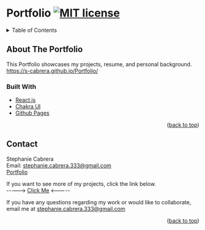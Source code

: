 <div id="top"></div>  

# Portfolio  [![MIT license](https://img.shields.io/badge/License-MIT-blue.svg)](https://lbesson.mit-license.org/)  

<!-- TABLE OF CONTENTS -->
<details>
  <summary>Table of Contents</summary>
  <ol>
    <li>
      <a href="#about-the-portfolio">About The Project</a>
      <ul>
        <li><a href="#built-with">Built With</a></li>
      </ul>
    </li>
    <li><a href="#contact">Contact</a></li>
  </ol>
</details>


## About The Portfolio
This Portfolio showcases my projects, resume, and personal background.  
https://s-cabrera.github.io/Portfolio/


### Built With

* [React.js](https://reactjs.org/)
* [Chakra UI](https://chakra-ui.com/)
* [Github Pages](https://create-react-app.dev/docs/deployment/)

<p align="right">(<a href="#top">back to top</a>)</p>

## Contact
Stephanie Cabrera  
Email: stephanie.cabrera.333@gmail.com  
[Portfolio](https://s-cabrera.github.io/Portfolio/)  

If you want to see more of my projects, click the link below.  
----->  [Click Me](https://github.com/s-cabrera) <-----

If you have any questions regarding my work or would like to collaborate, email me at stephanie.cabrera.333@gmail.com 

<p align="right">(<a href="#top">back to top</a>)</p>
